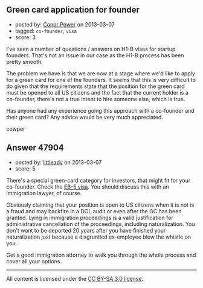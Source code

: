 ## Green card application for founder

- posted by: [Conor Power](https://stackexchange.com/users/-1/25368-conor-power) on 2013-03-07
- tagged: `co-founder`, `visa`
- score: 3

I've seen a number of questions / answers on H1-B visas for startup founders. That's not an issue in our case as the H1-B process has been pretty smooth.

The problem we have is that we are now at a stage where we'd like to apply for a green card for one of the founders. It seems that this is very difficult to do given that the requirements state that the position for the green card must be opened to all US citizens and the fact that the current holder is a co-founder, there's not a true intent to hire someone else, which is true.

Has anyone had any experience going this approach with a co-founder and their green card? Any advice would be very much appreciated.

cowper


## Answer 47904

- posted by: [littleadv](https://stackexchange.com/users/-1/13808-littleadv) on 2013-03-07
- score: 5

<p>There's a special green-card category for investors, that might fit for your co-founder. Check the <a href="http://en.wikipedia.org/wiki/EB-5_visa">EB-5 visa</a>. You should discuss this with an immigration lawyer, of course.</p>

<p>Obviously claiming that your position is open to US citizens when it is not is a fraud and may backfire in a DOL audit or even after the GC has been granted. Lying in immigration proceedings is a valid justification for administrative cancellation of the proceedings, including naturalization. You don't want to be deported 20 years after you have finished your naturalization just because a disgruntled ex-employee blew the whistle on you.</p>

<p>Get a good immigration attorney to walk you through the whole process and cover all your options.</p>




---

All content is licensed under the [CC BY-SA 3.0 license](https://creativecommons.org/licenses/by-sa/3.0/).
